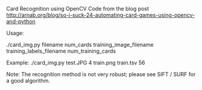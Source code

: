 Card Recognition using OpenCV
Code from the blog post 
http://arnab.org/blog/so-i-suck-24-automating-card-games-using-opencv-and-python

Usage: 

  ./card_img.py filename num_cards training_image_filename training_labels_filename num_training_cards

Example:
  ./card_img.py test.JPG 4 train.png train.tsv 56
  
Note: The recognition method is not very robust; please see SIFT / SURF for a good algorithm.  
